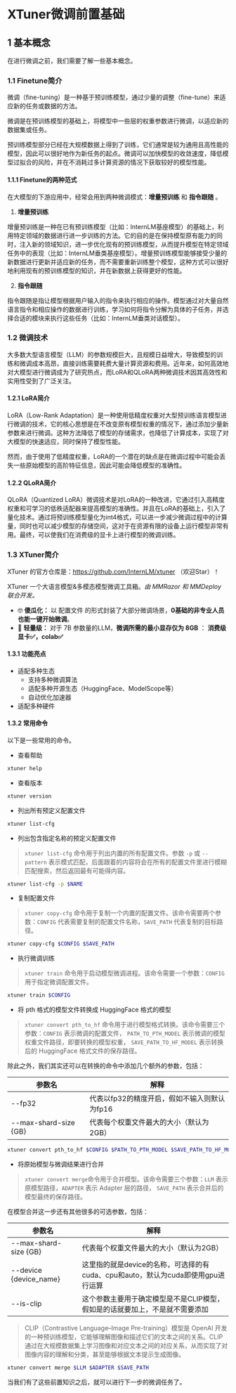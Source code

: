 # XTuner微调前置基础

## 1 基本概念

在进行微调之前，我们需要了解一些基本概念。

### 1.1 Finetune简介

微调（fine-tuning）是一种基于预训练模型，通过少量的调整（fine-tune）来适应新的任务或数据的方法。

微调是在预训练模型的基础上，将模型中一些层的权重参数进行微调，以适应新的数据集或任务。

预训练模型部分已经在大规模数据上得到了训练，它们通常是较为通用且高性能的模型，因此可以很好地作为新任务的起点。微调可以加快模型的收敛速度，降低模型过拟合的风险，并在不消耗过多计算资源的情况下获取较好的模型性能。

#### 1.1.1 Finetune的两种范式

在大模型的下游应用中，经常会用到两种微调模式：**增量预训练** 和 **指令跟随** 。

1. **增量预训练**

增量预训练是一种在已有预训练模型（比如：InternLM基座模型）的基础上，利用特定领域的数据进行进一步训练的方法。它的目的是在保持模型原有能力的同时，注入新的领域知识，进一步优化现有的预训练模型，从而提升模型在特定领域任务中的表现（比如：InternLM垂类基座模型）。增量预训练模型能够接受少量的新数据进行更新并适应新的任务，而不需要重新训练整个模型，这种方式可以很好地利用现有的预训练模型的知识，并在新数据上获得更好的性能。

2. **指令跟随**

指令跟随是指让模型根据用户输入的指令来执行相应的操作。模型通过对大量自然语言指令和相应操作的数据进行训练，学习如何将指令分解为具体的子任务，并选择合适的模块来执行这些任务（比如：InternLM垂类对话模型）。

### 1.2 微调技术

大多数大型语言模型（LLM）的参数规模巨大，且规模日益增大，导致模型的训练和微调成本高昂，直接训练需要耗费大量计算资源和费用。近年来，如何高效地对大模型进行微调成为了研究热点，而LoRA和QLoRA两种微调技术因其高效性和实用性受到了广泛关注。

#### 1.2.1 LoRA简介

LoRA（Low-Rank Adaptation）是一种使用低精度权重对大型预训练语言模型进行微调的技术，它的核心思想是在不改变原有模型权重的情况下，通过添加少量新参数来进行微调。这种方法降低了模型的存储需求，也降低了计算成本，实现了对大模型的快速适应，同时保持了模型性能。

然而，由于使用了低精度权重，LoRA的一个潜在的缺点是在微调过程中可能会丢失一些原始模型的高阶特征信息，因此可能会降低模型的准确性。

#### 1.2.2 QLoRA简介

QLoRA（Quantized LoRA）微调技术是对LoRA的一种改进，它通过引入高精度权重和可学习的低秩适配器来提高模型的准确性。并且在LoRA的基础上，引入了量化技术。通过将预训练模型量化为int4格式，可以进一步减少微调过程中的计算量，同时也可以减少模型的存储空间，这对于在资源有限的设备上运行模型非常有用。最终，可以使我们在消费级的显卡上进行模型的微调训练。

###  1.3 XTuner简介

XTuner 的官方仓库是：https://github.com/InternLM/xtuner （欢迎Star）！

XTuner 一个大语言模型&多模态模型微调工具箱。*由* *MMRazor* *和* *MMDeploy* *联合开发。*

- 🤓 **傻瓜化：** 以 配置文件 的形式封装了大部分微调场景，**0基础的非专业人员也能一键开始微调**。
- 🍃 **轻量级：** 对于 7B 参数量的LLM，**微调所需的最小显存仅为 8GB** ： **消费级显卡✅，colab✅**

#### 1.3.1 功能亮点

- 适配多种生态
  - 支持多种微调算法
  - 适配多种开源生态（HuggingFace、ModelScope等）
  - 自动优化加速器
- 适配多种硬件

#### 1.3.2 常用命令

以下是一些常用的命令。

- 查看帮助


```bash
xtuner help
```

- 查看版本


```bash
xtuner version
```

- 列出所有预定义配置文件


```bash
xtuner list-cfg
```

- 列出包含指定名称的预定义配置文件

> `xtuner list-cfg` 命令用于列出内置的所有配置文件。参数 `-p` 或 `--pattern` 表示模式匹配，后面跟着的内容将会在所有的配置文件里进行模糊匹配搜索，然后返回最有可能得内容。


```bash
xtuner list-cfg -p $NAME
```

- 复制配置文件

> `xtuner copy-cfg` 命令用于复制一个内置的配置文件。该命令需要两个参数：`CONFIG` 代表需要复制的配置文件名称，`SAVE_PATH` 代表复制的目标路径。


```bash
xtuner copy-cfg $CONFIG $SAVE_PATH
```

- 执行微调训练

> `xtuner train` 命令用于启动模型微调进程。该命令需要一个参数：`CONFIG` 用于指定微调配置文件。


```bash
xtuner train $CONFIG
```

- 将 pth 格式的模型文件转换成 HuggingFace 格式的模型

> `xtuner convert pth_to_hf` 命令用于进行模型格式转换。该命令需要三个参数：`CONFIG` 表示微调的配置文件， `PATH_TO_PTH_MODEL` 表示微调的模型权重文件路径，即要转换的模型权重， `SAVE_PATH_TO_HF_MODEL` 表示转换后的 HuggingFace 格式文件的保存路径。

除此之外，我们其实还可以在转换的命令中添加几个额外的参数，包括：

| 参数名                | 解释                                         |
| --------------------- | -------------------------------------------- |
| --fp32                | 代表以fp32的精度开启，假如不输入则默认为fp16 |
| --max-shard-size {GB} | 代表每个权重文件最大的大小（默认为2GB）      |


```bash
xtuner convert pth_to_hf $CONFIG $PATH_TO_PTH_MODEL $SAVE_PATH_TO_HF_MODEL
```

- 将原始模型与微调结果进行合并

> `xtuner convert merge`命令用于合并模型。该命令需要三个参数：`LLM` 表示原模型路径，`ADAPTER` 表示 Adapter 层的路径， `SAVE_PATH` 表示合并后的模型最终的保存路径。

在模型合并这一步还有其他很多的可选参数，包括：

| 参数名                 | 解释                                                         |
| ---------------------- | ------------------------------------------------------------ |
| --max-shard-size {GB}  | 代表每个权重文件最大的大小（默认为2GB）                      |
| --device {device_name} | 这里指的就是device的名称，可选择的有cuda、cpu和auto，默认为cuda即使用gpu进行运算 |
| --is-clip              | 这个参数主要用于确定模型是不是CLIP模型，假如是的话就要加上，不是就不需要添加 |

> CLIP（Contrastive Language–Image Pre-training）模型是 OpenAI 开发的一种预训练模型，它能够理解图像和描述它们的文本之间的关系。CLIP 通过在大规模数据集上学习图像和对应文本之间的对应关系，从而实现了对图像内容的理解和分类，甚至能够根据文本提示生成图像。


```bash
xtuner convert merge $LLM $ADAPTER $SAVE_PATH
```

当我们有了这些前置知识之后，就可以进行下一步的微调任务了。
